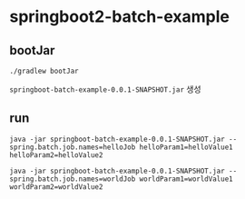 # springboot2-batch-example

## bootJar
```
./gradlew bootJar
```

`springboot-batch-example-0.0.1-SNAPSHOT.jar` 생성

## run
```
java -jar springboot-batch-example-0.0.1-SNAPSHOT.jar --spring.batch.job.names=helloJob helloParam1=helloValue1 helloParam2=helloValue2

java -jar springboot-batch-example-0.0.1-SNAPSHOT.jar --spring.batch.job.names=worldJob worldParam1=worldValue1 worldParam2=worldValue2

```